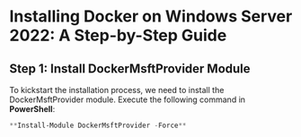 # Installing Docker on Windows Server 2022: A Step-by-Step Guide

## Step 1: Install DockerMsftProvider Module

To kickstart the installation process, we need to install the DockerMsftProvider module. Execute the following command in **PowerShell**:

```powershell
**Install-Module DockerMsftProvider -Force**

